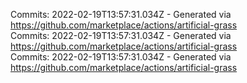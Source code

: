 Commits: 2022-02-19T13:57:31.034Z - Generated via https://github.com/marketplace/actions/artificial-grass
<br>
Commits: 2022-02-19T13:57:31.034Z - Generated via https://github.com/marketplace/actions/artificial-grass
<br>
Commits: 2022-02-19T13:57:31.034Z - Generated via https://github.com/marketplace/actions/artificial-grass
<br>
